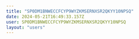 ```yaml
---
title: "SP0DM1BNWECCFCYP9WYZKMSERNXSR2QKYY10NPSQ"
date: 2024-05-21T16:49:33.157Z
user: SP0DM1BNWECCFCYP9WYZKMSERNXSR2QKYY10NPSQ
layout: "users"
---
```

    